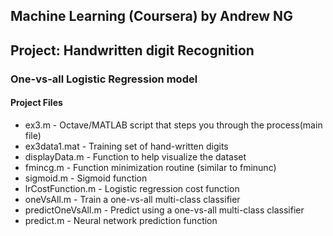 ## Machine Learning (Coursera) by Andrew NG

## Project: Handwritten digit Recognition

### One-vs-all Logistic Regression model

#### Project Files

- ex3.m - Octave/MATLAB script that steps you through the process(main file)
- ex3data1.mat - Training set of hand-written digits
- displayData.m - Function to help visualize the dataset
- fmincg.m - Function minimization routine (similar to fminunc)
- sigmoid.m - Sigmoid function
- lrCostFunction.m - Logistic regression cost function
- oneVsAll.m - Train a one-vs-all multi-class classifier
- predictOneVsAll.m - Predict using a one-vs-all multi-class classifier
- predict.m - Neural network prediction function
